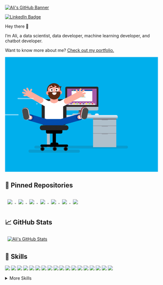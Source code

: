 [![Ali's GitHub Banner](./assets/linkedinBanner.png
)](https://github.com/zamaniali1995/zamaniali1995)

[![LinkedIn Badge](https://img.shields.io/badge/LinkedIn-Profile-informational?style=flat&logo=linkedin&logoColor=white&color=0D76A8)](https://www.linkedin.com/in/zamaniali1995/)

Hey there 👋

I’m Ali, a data scientist, data developer, machine learning developer, and chatbot developer.

Want to know more about me? [Check out my portfolio.](https://zamaniali1995.github.io/)


[![HAPPY](./assets/happy.gif
)](https://github.com/zamaniali1995/zamaniali1995)

## 📌 Pinned Repositories

<a href="https://github.com/zamaniali1995/ml-pipeline">
  <img align="center" style="margin:1rem 0.5rem" src="https://github-readme-stats-git-masterrstaa-rickstaa.vercel.app/api/pin/?username=zamaniali1995&repo=ml-pipeline&title_color=ffffff&text_color=c9cacc&icon_color=4AB197&bg_color=1A2B34" />
</a>
<a href="https://github.com/zamaniali1995/commonsense-validation-and-explanation">
  <img align="center" style="margin:1rem 0.5rem" src="https://github-readme-stats-git-masterrstaa-rickstaa.vercel.app/api/pin/?username=zamaniali1995&repo=commonsense-validation-and-explanation&title_color=ffffff&text_color=c9cacc&icon_color=4AB197&bg_color=1A2B34" />
</a>
<a href="https://github.com/zamaniali1995/ngram-language-model">
  <img align="center" style="margin:1rem 0.5rem" src="https://github-readme-stats-git-masterrstaa-rickstaa.vercel.app/api/pin/?username=zamaniali1995&repo=ngram-language-model&title_color=ffffff&text_color=c9cacc&icon_color=4AB197&bg_color=1A2B34" />
</a>
<a href="https://github.com/zamaniali1995/grammar_checker">
  <img align="center" style="margin:1rem 0.5rem" src="https://github-readme-stats-git-masterrstaa-rickstaa.vercel.app/api/pin/?username=zamaniali1995&repo=grammar_checker&title_color=ffffff&text_color=c9cacc&icon_color=4AB197&bg_color=1A2B34" />
</a>
<a href="https://github.com/zamaniali1995/fraud-detection">
  <img align="center" style="margin:1rem 0.5rem" src="https://github-readme-stats-git-masterrstaa-rickstaa.vercel.app/api/pin/?username=zamaniali1995&repo=fraud-detection&title_color=ffffff&text_color=c9cacc&icon_color=4AB197&bg_color=1A2B34" />
</a>
<a href="https://github.com/zamaniali1995/RL-4-SFC-mapping">
  <img align="center" style="margin:1rem 0.5rem" src="https://github-readme-stats-git-masterrstaa-rickstaa.vercel.app/api/pin/?username=zamaniali1995&repo=RL-4-SFC-mapping&title_color=ffffff&text_color=c9cacc&icon_color=4AB197&bg_color=1A2B34" />
</a>
<a href="https://github.com/zamaniali1995/load-balancing-4-SFC-Mapping">
  <img align="center" style="margin:1rem 0.5rem" src="https://github-readme-stats-git-masterrstaa-rickstaa.vercel.app/api/pin/?username=zamaniali1995&repo=load-balancing-4-SFC-Mapping&title_color=ffffff&text_color=c9cacc&icon_color=4AB197&bg_color=1A2B34" />
</a>

## &#x1f4c8; GitHub Stats

<a href="https://github.com/zamaniali1995">
  <img align="center" style="margin:0.5rem" src="https://github-readme-stats-git-masterrstaa-rickstaa.vercel.app/api?username=zamaniali1995&show_icons=true&theme=radical&count_private=true" alt="Ali's GitHub Stats" />
</a>

## 💼 Skills


![](https://img.shields.io/badge/Code-Python-informational?style=flat&logo=Python&logoColor=white&color=4AB197)
![](https://img.shields.io/badge/Code-C++-informational?style=flat&logo=C&logoColor=white&color=4AB197)
![](https://img.shields.io/badge/Code-C-informational?style=flat&logo=C&logoColor=white&color=4AB197)
![](https://img.shields.io/badge/Package-Tensorflow-informational?style=flat&logo=Tensorflow&logoColor=white&color=4AB197)
![](https://img.shields.io/badge/Code-SQL-informational?style=flat&logo=Sql&logoColor=white&color=4AB197)
![](https://img.shields.io/badge/NLP-NLTK-informational?style=flat&logo=NLTK&logoColor=white&color=4AB197)
![](https://img.shields.io/badge/Package-Pytorch-informational?style=flat&logo=Pytorch&logoColor=white&color=4AB197)
![](https://img.shields.io/badge/Package-Keras-informational?style=flat&logo=Keras&logoColor=white&color=4AB197)
![](https://img.shields.io/badge/Package-Sklearn-informational?style=flat&logo=Sklearn&logoColor=white&color=4AB197)
![](https://img.shields.io/badge/Package-Numpy-informational?style=flat&logo=Numpy&logoColor=white&color=4AB197)
![](https://img.shields.io/badge/Package-Scipy-informational?style=flat&logo=Scipy&logoColor=white&color=4AB197)
![](https://img.shields.io/badge/Package-Pandas-informational?style=flat&logo=Pandas&logoColor=white&color=4AB197)
![](https://img.shields.io/badge/Tools-Azure-informational?style=flat&logo=Azure&logoColor=white&color=4AB197)
![](https://img.shields.io/badge/Tools-Linux-informational?style=flat&logo=Linux&logoColor=white&color=4AB197)
![](https://img.shields.io/badge/Tools-Git-informational?style=flat&logo=Git&logoColor=white&color=4AB197)
![](https://img.shields.io/badge/Database-MySQL-informational?style=flat&logo=MySQL&logoColor=white&color=4AB197)
![](https://img.shields.io/badge/Visualization-Tableau-informational?style=flat&logo=Tableau&logoColor=white&color=4AB197)
![](https://img.shields.io/badge/Visualization-Powerbi-informational?style=flat&logo=Tableau&logoColor=white&color=4AB197)


<details>
<summary>More Skills</summary>
<br>

![](https://img.shields.io/badge/Style-CSS-informational?style=flat&logo=css3&logoColor=white&color=4AB197)
![](https://img.shields.io/badge/Style-HTML-informational?style=flat&logo=Html&logoColor=white&color=4AB197)

<br>

![](https://img.shields.io/badge/Code-JavaScript-informational?style=flat&logo=JavaScript&logoColor=white&color=4AB197)
![](https://img.shields.io/badge/Code-Matlab-informational?style=flat&logo=Matlab&logoColor=white&color=4AB197)

<br>

![](https://img.shields.io/badge/Tools-Docker-informational?style=flat&logo=docker&logoColor=white&color=4AB197)
![](https://img.shields.io/badge/Tools-NGINX-informational?style=flat&logo=nginx&logoColor=white&color=4AB197)
![](https://img.shields.io/badge/Tools-Bash-informational?style=flat&logo=Bash&logoColor=white&color=4AB197)
 
<br>

![](https://img.shields.io/badge/NLP-Spacy-informational?style=flat&logo=Spacy&logoColor=white&color=4AB197)
![](https://img.shields.io/badge/NLP-Gensim-informational?style=flat&logo=Gensim&logoColor=white&color=4AB197)
![](https://img.shields.io/badge/NLP-HuggingFace-informational?style=flat&logo=HuggingFace&logoColor=white&color=4AB197)
![](https://img.shields.io/badge/NLP-Stanza-informational?style=flat&logo=Stanza&logoColor=white&color=4AB197)

<br>

![](https://img.shields.io/badge/Framework-Rasa-informational?style=flat&logo=Rasa&logoColor=white&color=4AB197)
![](https://img.shields.io/badge/Framework-Laravel-informational?style=flat&logo=Laravel&logoColor=white&color=4AB197)
![](https://img.shields.io/badge/Framework-Django-informational?style=flat&logo=Django&logoColor=white&color=4AB197)
![](https://img.shields.io/badge/Framework-Flask-informational?style=flat&logo=Flask&logoColor=white&color=4AB197)

<br>

![](https://img.shields.io/badge/Visualization-Matplotlib-informational?style=flat&logo=Matplotlib&logoColor=white&color=4AB197)
![](https://img.shields.io/badge/Visualization-Seaborn-informational?style=flat&logo=Seaborn&logoColor=white&color=4AB197)
![](https://img.shields.io/badge/Visualization-Plotly-informational?style=flat&logo=Plotly&logoColor=white&color=4AB197)
![](https://img.shields.io/badge/Visualization-Lime-informational?style=flat&logo=Lime&logoColor=white&color=4AB197)

<br>

![](https://img.shields.io/badge/Skills-Communication-informational?style=flat&logo=Communication&logoColor=white&color=4AB197)
![](https://img.shields.io/badge/Skills-Teamwork-informational?style=flat&logo=Teamwork&logoColor=white&color=4AB197)
![](https://img.shields.io/badge/Skills-Leadership-informational?style=flat&logo=Leadership&logoColor=white&color=4AB197)
![](https://img.shields.io/badge/Skills-WorkEthic-informational?style=flat&logo=WorkEthic&logoColor=white&color=4AB197)
![](https://img.shields.io/badge/Skills-Timemanagement-informational?style=flat&logo=Timemanagement&logoColor=white&color=4AB197)
![](https://img.shields.io/badge/Skills-Creativity-informational?style=flat&logo=Creativity&logoColor=white&color=4AB197)

</details>
